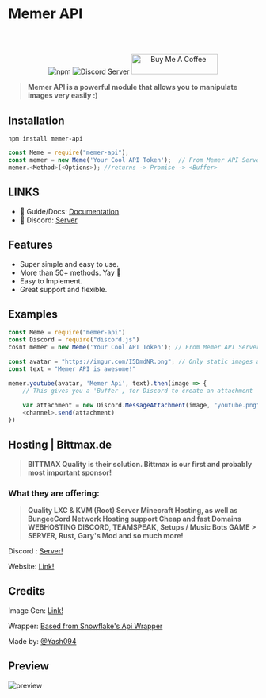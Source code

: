 # Memer API
<p align="center"><a href="https://memer-api.js.org/"><img align="center" style="width:0.5px" src="https://cdn.discordapp.com/attachments/801132434283954199/881571725106618428/memer_api.png"/></a></p><br/>
<p align="center">
   <img alt="npm" src="https://img.shields.io/npm/dt/memer-api">
   <a href="https://discord.gg/invite/emD44ZJaSA"><img src="https://img.shields.io/discord/664505860327997461?color=5865F2&label=Meme%20Development" alt="Discord Server"></a>
   <a href="https://www.buymeacoffee.com/memerapi" target="_blank"><img src="https://cdn.buymeacoffee.com/buttons/default-orange.png" alt="Buy Me A Coffee" height="41" width="174"></a>

</p>
      
> **Memer API is a powerful module that allows you to manipulate images very easily :)**
> 

## **Installation** 
```
npm install memer-api
```
```js
const Meme = require("memer-api");
const memer = new Meme('Your Cool API Token');  // From Memer API Server :)
memer.<Method>(<Options>); //returns -> Promise -> <Buffer>
```

## LINKS

- 📃 Guide/Docs: [Documentation](https://memer-api.js.org/)
- 💬 Discord: [Server](https://discord.com/invite/emD44ZJaSA)


## Features

- Super simple and easy to use.
- More than 50+ methods. Yay 🎉
- Easy to Implement.
- Great support and flexible.


## Examples

```js
const Meme = require("memer-api")
const Discord = require("discord.js")
cosnt memer = new Meme('Your Cool API Token'); // From Memer API Server :)

const avatar = "https://imgur.com/I5DmdNR.png"; // Only static images are supported :)
const text = "Memer API is awesome!"

memer.youtube(avatar, 'Memer Api', text).then(image => {
    // This gives you a 'Buffer', for Discord to create an attachment
    
    var attachment = new Discord.MessageAttachment(image, "youtube.png");
    <channel>.send(attachment)
})
```

## Hosting | Bittmax.de
> **BITTMAX Quality is their solution. Bittmax is our first and probably most important sponsor!**

### What they are offering:
> **Quality LXC & KVM (Root) Server Minecraft Hosting, as well as BungeeCord Network Hosting support Cheap and fast Domains WEBHOSTING DISCORD, TEAMSPEAK, Setups / Music Bots GAME > SERVER, Rust, Gary's Mod and so much more!**

Discord : [Server!](https://discord.gg/NTnPuSaZVg) 

Website: [Link!](https://bittmax.de/)

## Credits
Image Gen: [Link!](https://github.com/DankMemer/imgen)

Wrapper: [Based from Snowflake's Api Wrapper](https://github.com/DevSnowflake/dankmemer.js#readme)

Made by: [@Yash094](https://github.com/Yash094)


## Preview

![preview](https://cdn.discordapp.com/attachments/806750853947719760/843579019823546368/memer-api_preview.png)

